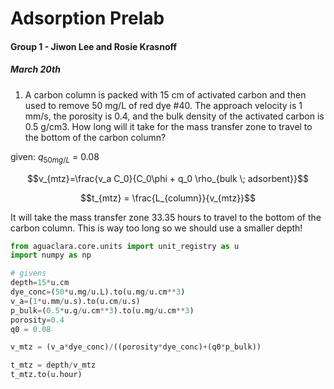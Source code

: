 # Adsorption Prelab
#### Group 1 - Jiwon Lee and Rosie Krasnoff
##### March 20th

1. A carbon column is packed with 15 cm of activated carbon and then used to remove 50 mg/L of red dye #40. The approach velocity is 1 mm/s, the porosity is 0.4, and the bulk density of the activated carbon is 0.5 g/cm3. How long will it take for the mass transfer zone to travel to the bottom of the carbon column?

given: $q_{50 mg/L}$ = 0.08

$$v_{mtz}=\frac{v_a C_0}{C_0\phi + q_0 \rho_{bulk \; adsorbent}}$$


$$t_{mtz} = \frac{L_{column}}{v_{mtz}}$$

It will take the mass transfer zone 33.35 hours to travel to the bottom of the carbon column. This is way too long so we should use a smaller depth!


``` python
from aguaclara.core.units import unit_registry as u
import numpy as np

# givens
depth=15*u.cm
dye_conc=(50*u.mg/u.L).to(u.mg/u.cm**3)
v_a=(1*u.mm/u.s).to(u.cm/u.s)
p_bulk=(0.5*u.g/u.cm**3).to(u.mg/u.cm**3)
porosity=0.4
q0 = 0.08

v_mtz = (v_a*dye_conc)/((porosity*dye_conc)+(q0*p_bulk))

t_mtz = depth/v_mtz
t_mtz.to(u.hour)
```
